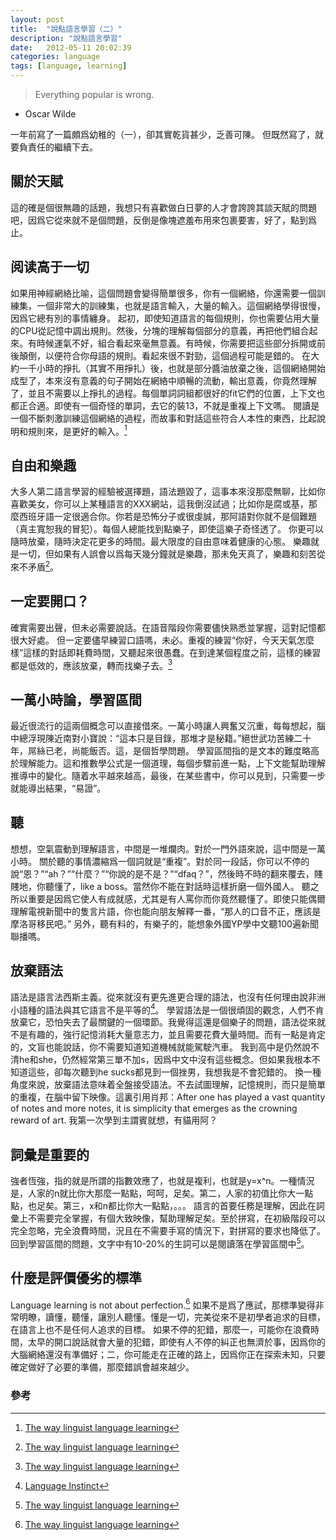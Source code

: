 ```yaml
---
layout: post
title:  "說點語言學習（二）"
description: "說點語言學習"
date:   2012-05-11 20:02:39
categories: language
tags: [language, learning]
---
```


> Everything popular is wrong.
- Oscar Wilde

一年前寫了一篇頗爲幼稚的（一），卻其實乾貨甚少，乏善可陳。
但既然寫了，就要負責任的繼續下去。

## 關於天賦

這的確是個很無趣的話題，我想只有喜歡做白日夢的人才會誇誇其談天賦的問題吧，因爲它從來就不是個問題，反倒是像塊遮羞布用來包裹要害，好了，點到爲止。

## 阅读高于一切

如果用神經網絡比喻，這個問題會變得簡單很多，你有一個網絡，你還需要一個訓練集，一個非常大的訓練集，也就是語言輸入，大量的輸入。這個網絡學得很慢，因爲它總有別的事情纏身。
起初，即使知道語言的每個規則，你也需要佔用大量的CPU從記憶中調出規則。然後，分塊的理解每個部分的意義，再把他們組合起來。有時候運氣不好，組合看起來毫無意義。有時候，你需要把這些部分拆開或前後顛倒，以便符合你母語的規則。看起來很不對勁，這個過程可能是錯的。
在大約一千小時的掙扎（其實不用掙扎）後，也就是部分醬油放棄之後，這個網絡開始成型了，本來沒有意義的句子開始在網絡中順暢的流動，輸出意義，你竟然理解了，並且不需要以上掙扎的過程。每個單詞詞組都很好的fit它們的位置，上下文也都正合適。即使有一個奇怪的單詞，去它的裝13，不就是重複上下文嗎。
閱讀是一個不斷刺激訓練這個網絡的過程，而故事和對話這些符合人本性的東西，比起說明和規則來，是更好的輸入。[^2]

## 自由和樂趣

大多人第二語言學習的經驗被選擇題，語法題毀了，這事本來沒那麼無聊，比如你喜歡美女，你可以上某種語言的XXX網站，這我倒沒試過；比如你是腐或基，那麼西班牙語一定很適合你。你若是恐怖分子或很虔誠，那阿語對你就不是個難題（真主寬恕我的冒犯）。每個人總能找到點樂子，即使這樂子奇怪透了。
你更可以隨時放棄，隨時決定花更多的時間。最大限度的自由意味着健康的心態。
樂趣就是一切，但如果有人誤會以爲每天幾分鐘就是樂趣，那未免天真了，樂趣和刻苦從來不矛盾[^2]。

## 一定要開口？

確實需要出聲，但未必需要說話。在語音階段你需要儘快熟悉並掌握，這對記憶都很大好處。
但一定要儘早練習口語嗎，未必。重複的練習“你好，今天天氣怎麼樣”這樣的對話即耗費時間，又聽起來很愚蠢。在到達某個程度之前，這樣的練習都是低效的，應該放棄，轉而找樂子去。[^2]

## 一萬小時論，學習區間

最近很流行的這兩個概念可以直接借來。一萬小時讓人興奮又沉重，每每想起，腦中總浮現陳近南對小寶說：“這本只是目錄，那堆才是秘籍。”絕世武功苦練二十年，屌絲已老，尚能飯否。這，是個哲學問題。
學習區間指的是文本的難度略高於理解能力。這和推數學公式是一個道理，每個步驟前進一點，上下文能幫助理解推導中的變化。隨着水平越來越高，最後，在某些書中，你可以見到，只需要一步就能導出結果，“易證”。

## 聽

想想，空氣震動到理解語言，中間是一堆爛肉。對於一門外語來說，這中間是一萬小時。
關於聽的事情濃縮爲一個詞就是“重複”。對於同一段話，你可以不停的說“恩？”“ah？”“什麼？”“你說的是不是？”“dfaq？”，然後時不時的翻來覆去，賤賤地，你聽懂了，like a boss。當然你不能在對話時這樣折磨一個外國人。
聽之所以重要是因爲它使人有成就感，尤其是有人罵你而你竟然聽懂了。即使只能偶爾理解電視新聞中的隻言片語，你也能向朋友解釋一番，“那人的口音不正，應該是摩洛哥移民吧。”
另外，聽有料的，有樂子的，能想象外國YP學中文聽100遍新聞聯播嗎。

## 放棄語法

語法是語言法西斯主義。從來就沒有更先進更合理的語法，也沒有任何理由說非洲小語種的語法與其它語言不是平等的[^1]。
學習語法是一個很頑固的觀念，人們不肯放棄它，恐怕失去了最關鍵的一個環節。我覺得這還是個樂子的問題，語法從來就不是有趣的，強行記憶消耗大量意志力，並且需要花費大量時間。而有一點是肯定的，文盲也能說話，你不需要知道知道機械就能駕駛汽車。
我到高中是仍然說不清he和she，仍然經常第三單不加s，因爲中文中沒有這些概念。但如果我根本不知道這些，卻每次聽到he sucks都見到一個挫男，我想我是不會犯錯的。
換一種角度來說，放棄語法意味着全盤接受語法。不去試圖理解，記憶規則，而只是簡單的重複，在腦中留下映像。這裏引用肖邦：After one has played a vast quantity of notes and more notes, it is simplicity that emerges as the crowning reward of art.
我第一次學到主謂賓就想，有貓用阿？

## 詞彙是重要的

強者恆強，指的就是所謂的指數效應了，也就是複利，也就是y=x^n。一種情況是，人家的n就比你大那麼一點點，呵呵，足矣。第二，人家的初值比你大一點點，也足矣。第三，x和n都比你大一點點，。。。
語言的首要任務是理解，因此在詞彙上不需要完全掌握，有個大致映像，幫助理解足矣。至於拼寫，在初級階段可以完全忽略，完全浪費時間，況且在不需要手寫的情況下，對拼寫的要求也降低了。
回到學習區間的問題，文字中有10-20%的生詞可以是閱讀落在學習區間中[^2]。

## 什麼是評價優劣的標準

Language learning is not about perfection.[^2]
如果不是爲了應試，那標準變得非常明瞭，讀懂，聽懂，讓別人聽懂。懂是一切，完美從來不是初學者追求的目標，在語言上也不是任何人追求的目標。
如果不停的犯錯，那麼一，可能你在浪費時間，太早的開口說話就會大量的犯錯，即使有人不停的糾正也無濟於事，因爲你的大腦網絡還沒有準備好；二，你可能走在正確的路上，因爲你正在探索未知，只要確定做好了必要的準備，那麼錯誤會越來越少。

### 參考

[^1]: [Language Instinct](http://pinker.wjh.harvard.edu/books/tli/)

[^2]: [The way linguist language learning](http://www.amazon.com/The-Way-Linguist-Language-Learning/dp/1420873296)